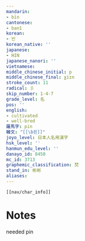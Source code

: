 ```yaml
---
mandarin:
- bīn
cantonese:
- ban1
korean:
- 빈
korean_native: ''
japanese:
- HIN
japanese_nanori: ''
vietnamese:
middle_chinese_initial: p
middle_chinese_final: ɣiɪn
stroke_count: 11
radical: 彡
skip_number: 1-4-7
grade_level: 名
pos: ''
english:
- cultivated
- well-bred
羅馬字: pin
韓文: "[[\b핀]]"
joyo_level: 日本人名用漢字
hsk_level: ''
hanmun_edu_level: ''
danayo_id: 8450
mc_id: 3713
graphemic_classification: 焚
stand_in: 彬彬
aliases:
---
```

```meta-bind-embed
[[nav/char_info]]
```

# Notes
needed pin
